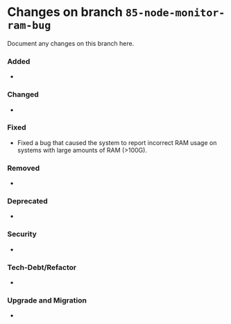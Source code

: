 # Changes on branch `85-node-monitor-ram-bug`
Document any changes on this branch here.
### Added
- 

### Changed
- 

### Fixed
- Fixed a bug that caused the system to report incorrect RAM usage on systems with large amounts of RAM (>100G). 

### Removed
- 

### Deprecated
- 

### Security
- 

### Tech-Debt/Refactor
- 

### Upgrade and Migration
- 
